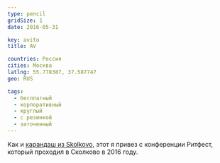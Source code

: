 ```yaml
---
type: pencil
gridSize: 1
date: 2016-05-31

key: avito
title: AV

countries: Россия
cities: Москва
latlng: 55.778387, 37.587747
geo: RUS

tags:
  - бесплатный
  - корпоративный
  - круглый
  - с резинкой
  - заточенный
---
```



Как и [карандаш из Skolkovo](?display=skolkovo), этот я привез с конференции Ритфест, который проходил в Сколково в 2016 году.
